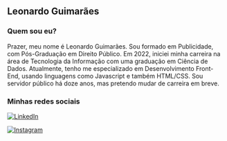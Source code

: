 ## Leonardo Guimarães

### Quem sou eu?

Prazer, meu nome é Leonardo Guimarães. Sou formado em Publicidade, com Pós-Graduação em Direito Público. Em 2022, iniciei minha carreira na área de Tecnologia da Informação com uma graduação em Ciência de Dados. Atualmente, tenho me especializado em Desenvolvimento Front-End, usando linguagens como Javascript e também HTML/CSS. Sou servidor público há doze anos, mas pretendo mudar de carreira em breve.

### Minhas redes sociais
[![LinkedIn](https://img.shields.io/badge/LinkedIn-000?style=for-the-badge&logo=linkedin&logoColor=0E76A8)](https://www.linkedin.com/in/leonardo-guimar%C3%A3es-829a79246/)

[![Instagram](https://img.shields.io/badge/Instagram-000?style=for-the-badge&logo=instagram)](https://www.instagram.com/leoguimaraes.oliveira/)